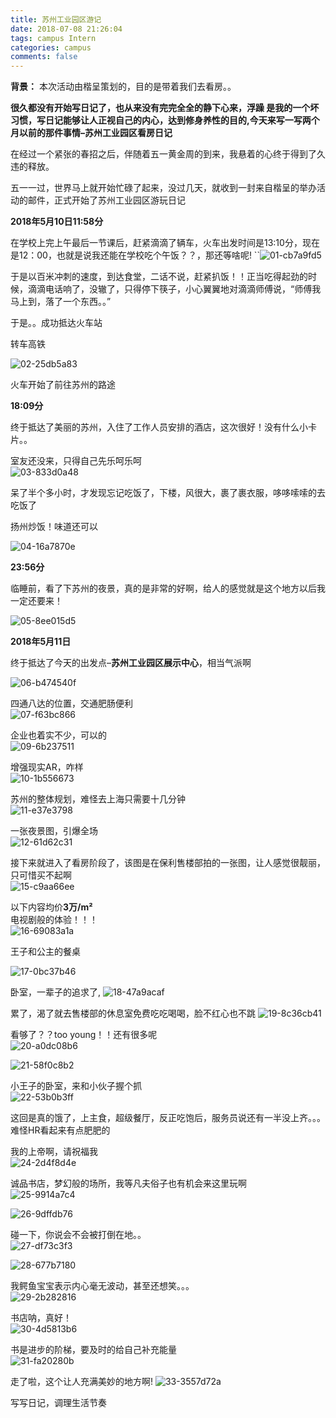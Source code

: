 ```yaml
---
title: 苏州工业园区游记
date: 2018-07-08 21:26:04
tags: campus Intern
categories: campus
comments: false
---
```


**背景：**  本次活动由楷呈策划的，目的是带着我们去看房。。

<!--more-->

  **很久都没有开始写日记了，也从来没有完完全全的静下心来，浮躁 是我的一个坏习惯，写日记能够让人正视自己的内心，达到修身养性的目的,今天来写一写两个月以前的那件事情–苏州工业园区看房日记**

   在经过一个紧张的春招之后，伴随着五一黄金周的到来，我悬着的心终于得到了久违的释放。

五一一过，世界马上就开始忙碌了起来，没过几天，就收到一封来自楷呈的举办活动的邮件，正式开始了苏州工业园区游玩日记

**2018年5月10日11:58分**

  在学校上完上午最后一节课后，赶紧滴滴了辆车，火车出发时间是13:10分，现在是12：00，也就是说我还能在学校吃个午饭？？，那还等啥呢!
``![01-cb7a9fd5](苏州工业园区游记/image/01-cb7a9fd5.jpg)

于是以百米冲刺的速度，到达食堂，二话不说，赶紧扒饭！！正当吃得起劲的时候，滴滴电话响了，没辙了，只得停下筷子，小心翼翼地对滴滴师傅说，“师傅我马上到，落了一个东西。。”

于是。。成功抵达火车站


转车高铁

![02-25db5a83](苏州工业园区游记/image/02-25db5a83.jpg)


火车开始了前往苏州的路途

**18:09分**

  终于抵达了美丽的苏州，入住了工作人员安排的酒店，这次很好！没有什么小卡片。。

室友还没来，只得自己先乐呵乐呵  
![03-833d0a48](苏州工业园区游记/image/03-833d0a48.jpg)


呆了半个多小时，才发现忘记吃饭了，下楼，风很大，裹了裹衣服，哆哆嗦嗦的去吃饭了

扬州炒饭！味道还可以

![04-16a7870e](苏州工业园区游记/image/04-16a7870e.jpg)


**23:56分**

临睡前，看了下苏州的夜景，真的是非常的好啊，给人的感觉就是这个地方以后我一定还要来！

![05-8ee015d5](苏州工业园区游记/image/05-8ee015d5.jpg)

**2018年5月11日**

终于抵达了今天的出发点–**苏州工业园区展示中心**，相当气派啊

![06-b474540f](苏州工业园区游记/image/06-b474540f.jpg)

四通八达的位置，交通肥肠便利  
![07-f63bc866](苏州工业园区游记/image/07-f63bc866.jpg)

企业也着实不少，可以的  
![09-6b237511](苏州工业园区游记/image/09-6b237511.jpg)

增强现实AR，咋样  
![10-1b556673](苏州工业园区游记/image/10-1b556673.jpg)

苏州的整体规划，难怪去上海只需要十几分钟  
![11-e37e3798](苏州工业园区游记/image/11-e37e3798.jpg)

一张夜景图，引爆全场  
![12-61d62c31](苏州工业园区游记/image/12-61d62c31.jpg)

接下来就进入了看房阶段了，该图是在保利售楼部拍的一张图，让人感觉很靓丽，只可惜买不起啊  
![15-c9aa66ee](苏州工业园区游记/image/15-c9aa66ee.jpg)

以下内容均价**3万/m²**  
电视剧般的体验！！！  
![16-69083a1a](苏州工业园区游记/image/16-69083a1a.jpg)


王子和公主的餐桌

![17-0bc37b46](苏州工业园区游记/image/17-0bc37b46.jpg)

卧室，一辈子的追求了,
![18-47a9acaf](苏州工业园区游记/image/18-47a9acaf.jpg)

累了，渴了就去售楼部的休息室免费吃吃喝喝，脸不红心也不跳
![19-8c36cb41](苏州工业园区游记/image/19-8c36cb41.jpg)

看够了？？too young！！还有很多呢  
![20-a0dc08b6](苏州工业园区游记/image/20-a0dc08b6.jpg)


![21-58f0c8b2](苏州工业园区游记/image/21-58f0c8b2.jpg)

小王子的卧室，来和小伙子握个抓  
![22-53b0b3ff](苏州工业园区游记/image/22-53b0b3ff.jpg)


这回是真的饿了，上主食，超级餐厅，反正吃饱后，服务员说还有一半没上齐。。。难怪HR看起来有点肥肥的



我的上帝啊，请祝福我  
![24-2d4f8d4e](苏州工业园区游记/image/24-2d4f8d4e.jpg)

诚品书店，梦幻般的场所，我等凡夫俗子也有机会来这里玩啊  
![25-9914a7c4](苏州工业园区游记/image/25-9914a7c4.jpg)

![26-9dffdb76](苏州工业园区游记/image/26-9dffdb76.jpg)

碰一下，你说会不会被打倒在地。。  
![27-df73c3f3](苏州工业园区游记/image/27-df73c3f3.jpg)


![28-677b7180](苏州工业园区游记/image/28-677b7180.jpg)

我鳄鱼宝宝表示内心毫无波动，甚至还想笑。。。  
![29-2b282816](苏州工业园区游记/image/29-2b282816.jpg)

书店呐，真好！  
![30-4d5813b6](苏州工业园区游记/image/30-4d5813b6.jpg)

书是进步的阶梯，要及时的给自己补充能量  
![31-fa20280b](苏州工业园区游记/image/31-fa20280b.jpg)

走了啦，这个让人充满美妙的地方啊! 
![33-3557d72a](苏州工业园区游记/image/33-3557d72a.jpg)


写写日记，调理生活节奏

